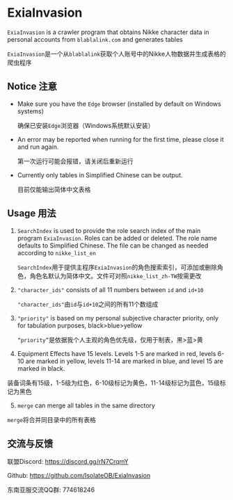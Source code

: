 # ExiaInvasion

`ExiaInvasion` is a crawler program that obtains Nikke character data in personal accounts from `blablalink.com` and generates tables

`ExiaInvasion`是一个从`blablalink`获取个人账号中的Nikke人物数据并生成表格的爬虫程序



## Notice 注意

- Make sure you have the `Edge` browser (installed by default on Windows systems)

	确保已安装`Edge`浏览器（Windows系统默认安装）


- An error may be reported when running for the first time, please close it and run again.

  第一次运行可能会报错，请关闭后重新运行
  
- Currently only tables in Simplified Chinese can be output.

	目前仅能输出简体中文表格



## Usage 用法

1. `SearchIndex` is used to provide the role search index of the main program `ExiaInvasion`. Roles can be added or deleted. The role name defaults to Simplified Chinese. The file can be changed as needed according to `nikke_list_en`  

	`SearchIndex`用于提供主程序`ExiaInvasion`的角色搜索索引，可添加或删除角色，角色名默认为简体中文。文件可对照`nikke_list_zh-TW`按需更改

  

2. `"character_ids"` consists of all 11 numbers between `id` and `id+10`

	`"character_ids"`由`id`与`id+10`之间的所有11个数组成



3. `"priority"` is based on my personal subjective character priority, only for tabulation purposes, black>blue>yellow

	`“priority”`是依据我个人主观的角色优先级，仅用于制表，黑>蓝>黄



4. Equipment Effects have 15 levels. Levels 1-5 are marked in red, levels 6-10 are marked in yellow, levels 11-14 are marked in blue, and level 15 are marked in black.

  装备词条有15级，1-5级为红色，6-10级标记为黄色，11-14级标记为蓝色，15级标记为黑色

  

5. `merge` can merge all tables in the same directory

  `merge`将合并同目录中的所有表格





## 交流与反馈

联盟Discord: https://discord.gg/rN7CrqmY

Github: https://github.com/IsolateOB/ExiaInvasion

东南亚服交流QQ群: 774618246


